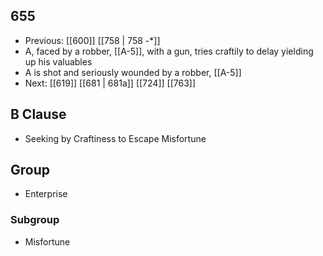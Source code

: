 ## 655
- Previous: [[600]] [[758 | 758 -*]] 
- A, faced by a robber, [[A-5]], with a gun, tries craftily to delay yielding up his valuables
- A is shot and seriously wounded by a robber, [[A-5]]
- Next: [[619]] [[681 | 681a]] [[724]] [[763]] 

## B Clause
- Seeking by Craftiness to Escape Misfortune

## Group
- Enterprise

### Subgroup
- Misfortune

